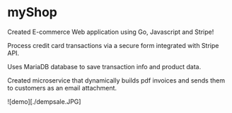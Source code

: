 # myShop
Created E-commerce Web application using Go, Javascript and Stripe!

Process credit card transactions via a secure form integrated with Stripe API.

Uses MariaDB database to save transaction info and product data.

Created microservice that dynamically builds pdf invoices and sends them to customers as an email attachment.

![demo][./dempsale.JPG]
